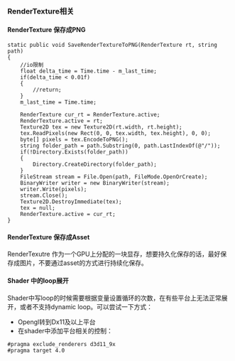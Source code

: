 ### RenderTexture相关
#### RenderTexture 保存成PNG
```
static public void SaveRenderTextureToPNG(RenderTexture rt, string path)
{
    //io限制
    float delta_time = Time.time - m_last_time;
    if(delta_time < 0.01f)
    {
        //return;
    }
    m_last_time = Time.time;
    
    RenderTexture cur_rt = RenderTexture.active;
    RenderTexture.active = rt;
    Texture2D tex = new Texture2D(rt.width, rt.height);
    tex.ReadPixels(new Rect(0, 0, tex.width, tex.height), 0, 0);
    byte[] pixels = tex.EncodeToPNG();
    string folder_path = path.Substring(0, path.LastIndexOf(@"/"));
    if(!Directory.Exists(folder_path))
    {
        Directory.CreateDirectory(folder_path);
    }
    FileStream stream = File.Open(path, FileMode.OpenOrCreate);
    BinaryWriter writer = new BinaryWriter(stream);
    writer.Write(pixels);
    stream.Close();
    Texture2D.DestroyImmediate(tex);
    tex = null;
    RenderTexture.active = cur_rt;
}
```

#### RenderTexture 保存成Asset
RenderTexutre 作为一个GPU上分配的一块显存，想要持久化保存的话，最好保存成图片，不要通过asset的方式进行持续化保存。

#### Shader 中的loop展开
Shader中写loop的时候需要根据变量设置循环的次数，在有些平台上无法正常展开，或者不支持dynamic loop。可以尝试一下方式：
- Opengl转到Dx11及以上平台
- 在shader中添加平台相关的控制：
```
#pragma exclude_renderers d3d11_9x
#pragma target 4.0
```